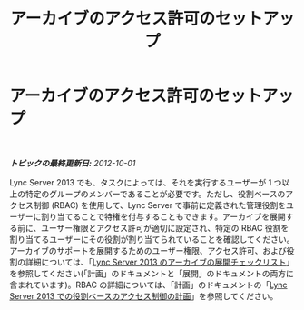 ﻿---
title: アーカイブのアクセス許可のセットアップ
TOCTitle: アーカイブのアクセス許可のセットアップ
ms:assetid: 67f97c94-52f5-4a83-a35c-8c307d5de9a4
ms:mtpsurl: https://technet.microsoft.com/ja-jp/library/JJ204961(v=OCS.15)
ms:contentKeyID: 48272373
ms.date: 05/19/2016
mtps_version: v=OCS.15
ms.translationtype: HT
---

# アーカイブのアクセス許可のセットアップ

 

_**トピックの最終更新日:** 2012-10-01_

Lync Server 2013 でも、タスクによっては、それを実行するユーザーが 1 つ以上の特定のグループのメンバーであることが必要です。ただし、役割ベースのアクセス制御 (RBAC) を使用して、Lync Server で事前に定義された管理役割をユーザーに割り当てることで特権を付与することもできます。アーカイブを展開する前に、ユーザー権限とアクセス許可が適切に設定され、特定の RBAC 役割を割り当てるユーザーにその役割が割り当てられていることを確認してください。アーカイブのサポートを展開するためのユーザー権限、アクセス許可、および役割の詳細については、「[Lync Server 2013 のアーカイブの展開チェックリスト](lync-server-2013-deployment-checklist-for-archiving.md)」を参照してください(「計画」のドキュメントと「展開」のドキュメントの両方に含まれています)。RBAC の詳細については、「計画」のドキュメントの「[Lync Server 2013 での役割ベースのアクセス制御の計画](lync-server-2013-planning-for-role-based-access-control.md)」を参照してください。

